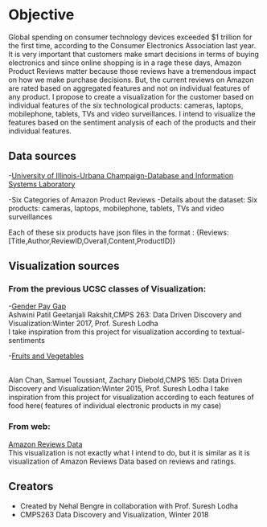 # Objective
<p>
Global spending on consumer technology devices exceeded $1 trillion for the first time, according to the Consumer Electronics Association last year.
It is very important that customers make smart decisions in terms of buying electronics and since online shopping is in a rage these days,
Amazon Product Reviews matter because those reviews have a tremendous impact on how we make purchase decisions. 
But, the current reviews on Amazon are rated based on aggregated features and not on individual features of any product.
I propose to create a visualization for the customer based on individual features of the six technological products: 
cameras, laptops, mobilephone, tablets, TVs and video surveillances. I intend to visualize the features based on the sentiment analysis of each of the products and their individual features.
</p>


## Data sources
-[University of Illinois-Urbana Champaign-Database and Information Systems Laboratory](http://times.cs.uiuc.edu/~wang296/Data/)

-Six Categories of Amazon Product Reviews
-Details about the dataset: Six products: cameras, laptops, mobilephone, tablets, TVs and video surveillances</p>
Each of these six products have json files in the format :
{Reviews:[Title,Author,ReviewID,Overall,Content,ProductID]}


## Visualization sources
### From the previous UCSC classes of Visualization: 

-[Gender Pay Gap](https://sureshlodha.github.io/CMPS263_Win2017/GenderPayGap/)
<br>Ashwini Patil Geetanjali Rakshit,CMPS 263: Data Driven Discovery and Visualization:Winter 2017, Prof. Suresh Lodha</br>
I take inspiration from this project for visualization according to textual-sentiments

-[Fruits and Vegetables](https://sureshlodha.github.io/CMPS165_Winter15_FinalProjects/FruitsAndVegetables/)

<br>Alan Chan, Samuel Toussiant, Zachary Diebold,CMPS 165: Data Driven Discovery and Visualization:Winter 2015, Prof. Suresh Lodha
I take inspiration from this project for visualization according to each features of food here( features of individual electronic products in my case)</br>

### From web:
[Amazon Reviews Data](http://minimaxir.com/2017/01/amazon-spark/)
<br>This visualization is not exactly what I intend to do, but it is similar as it is visualization of Amazon Reviews Data based on reviews and ratings.</br>

## Creators
- Created by Nehal Bengre in collaboration with Prof. Suresh Lodha
- CMPS263 Data Discovery and Visualization, Winter 2018


